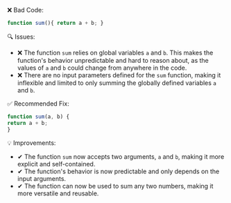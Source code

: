 ❌ Bad Code:
```javascript
function sum(){ return a + b; }
```

🔍 Issues:
* ❌ The function `sum` relies on global variables `a` and `b`. This makes the function's behavior unpredictable and hard
to reason about, as the values of `a` and `b` could change from anywhere in the code.
* ❌ There are no input parameters defined for the `sum` function, making it inflexible and limited to only summing the
globally defined variables `a` and `b`.

✅ Recommended Fix:

```javascript
function sum(a, b) {
return a + b;
}
```

💡 Improvements:
* ✔ The function `sum` now accepts two arguments, `a` and `b`, making it more explicit and self-contained.
* ✔ The function's behavior is now predictable and only depends on the input arguments.
* ✔ The function can now be used to sum any two numbers, making it more versatile and reusable.
